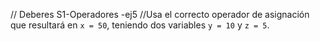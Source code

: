 // Deberes S1-Operadores -ej5
//Usa el correcto operador de asignación que resultará en `x = 50`, teniendo dos variables `y = 10` y `z = 5`.

